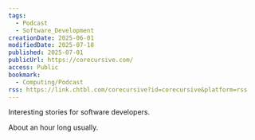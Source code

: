 ```yaml
---
tags:
  - Podcast
  - Software_Development
creationDate: 2025-06-01
modifiedDate: 2025-07-18
published: 2025-07-01
publicUrl: https://corecursive.com/
access: Public
bookmark:
  - Computing/Podcast
rss: https://link.chtbl.com/corecursive?id=corecursive&platform=rss
---
```


Interesting stories for software developers.

About an hour long usually.
